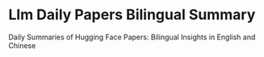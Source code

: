 # Llm Daily Papers Bilingual Summary

Daily Summaries of Hugging Face Papers: Bilingual Insights in English and Chinese
